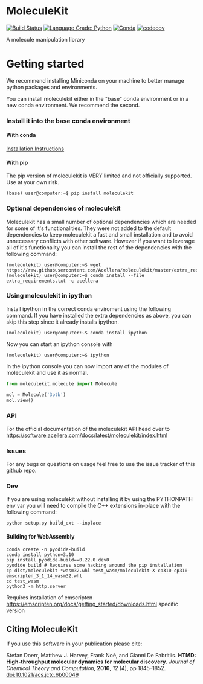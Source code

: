 # MoleculeKit

[![Build Status](https://dev.azure.com/stefdoerr/moleculekit/_apis/build/status/Acellera.moleculekit?branchName=master)](https://dev.azure.com/stefdoerr/moleculekit/_build/latest?definitionId=1&branchName=master)
[![Language Grade: Python](https://img.shields.io/lgtm/grade/python/g/Acellera/moleculekit.svg?logo=lgtm&logoWidth=18)](https://lgtm.com/projects/g/Acellera/moleculekit/context:python)
[![Conda](https://anaconda.org/acellera/moleculekit/badges/version.svg)](https://anaconda.org/acellera/moleculekit)
[![codecov](https://codecov.io/gh/Acellera/moleculekit/branch/master/graph/badge.svg)](https://codecov.io/gh/Acellera/moleculekit)

A molecule manipulation library

# Getting started

We recommend installing Miniconda on your machine to better manage python packages and environments.

You can install moleculekit either in the "base" conda environment or in a new conda environment. We recommend the second.

### Install it into the base conda environment

#### With conda

[Installation Instructions](https://software.acellera.com/docs/latest/moleculekit/installation.html)

#### With pip

The pip version of moleculekit is VERY limited and not officially supported. Use at your own risk.

```
(base) user@computer:~$ pip install moleculekit
```

### Optional dependencies of moleculekit

Moleculekit has a small number of optional dependencies which are needed for some of it's functionalities. They were not added to the default dependencies to keep moleculekit a fast and small installation and to avoid unnecessary conflicts with other software. However if you want to leverage all of it's functionality you can install the rest of the dependencies with the following command:

```
(moleculekit) user@computer:~$ wget https://raw.githubusercontent.com/Acellera/moleculekit/master/extra_requirements.txt
(moleculekit) user@computer:~$ conda install --file extra_requirements.txt -c acellera
```

### Using moleculekit in ipython

Install ipython in the correct conda enviroment using the following command. If you have installed the extra dependencies as above, you can skip this step since it already installs ipython.

```
(moleculekit) user@computer:~$ conda install ipython
```

Now you can start an ipython console with

```
(moleculekit) user@computer:~$ ipython
```

In the ipython console you can now import any of the modules of moleculekit and use it as normal.

```python
from moleculekit.molecule import Molecule

mol = Molecule('3ptb')
mol.view()
```

### API

For the official documentation of the moleculekit API head over to https://software.acellera.com/docs/latest/moleculekit/index.html

### Issues

For any bugs or questions on usage feel free to use the issue tracker of this github repo.

### Dev

If you are using moleculekit without installing it by using the PYTHONPATH env var you will need to compile the C++ extensions in-place with the following command:

```
python setup.py build_ext --inplace
```

#### Building for WebAssembly

```
conda create -n pyodide-build
conda install python=3.10
pip install pyodide-build==0.22.0.dev0
pyodide build # Requires some hacking around the pip installation
cp dist/moleculekit-*wasm32.whl test_wasm/moleculekit-X-cp310-cp310-emscripten_3_1_14_wasm32.whl
cd test_wasm
python3 -m http.server
```

Requires installation of emscripten https://emscripten.org/docs/getting_started/downloads.html specific version

## Citing MoleculeKit

If you use this software in your publication please cite:

Stefan Doerr, Matthew J. Harvey, Frank Noé, and Gianni De Fabritiis.
**HTMD: High-throughput molecular dynamics for molecular discovery.**
_Journal of Chemical Theory and Computation_, **2016**, _12_ (4), pp 1845–1852.
[doi:10.1021/acs.jctc.6b00049](http://pubs.acs.org/doi/abs/10.1021/acs.jctc.6b00049)
